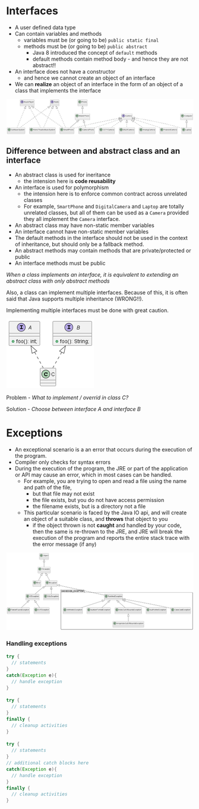 # Interfaces

- A user defined data type
- Can contain variables and methods
  - variables must be (or going to be) `public static final`
  - methods must be (or going to be) `public abstract`
    - Java 8 introduced the concept of `default` methods
    - default methods contain method body - and hence they are not abstract!!
- An interface does not have a constructor
  - and hence we cannot create an object of an interface
- We can **realize** an object of an interface in the form of an object of a class that implements the interface

![](../out/day-04/interfaces/interfaces.png)

## Difference between and **abstract class** and an **interface**

- An abstract class is used for ineritance
  - the intension here is **code reusability**
- An interface is used for polymorphism
  - the intension here is to enforce common contract across unrelated classes
  - For example, `SmartPhone` and `DigitalCamera` and `Laptop` are totally unrelated classes, but all of them can be used as a `Camera` provided they all implement the `Camera` interface.
- An abstract class may have non-static member variables
- An interface cannot have non-static member variables
- The default methods in the interface should not be used in the context of inheritance, but should only be a fallback method.
- An abstract methods may contain methods that are private/protected or public
- An interface methods must be public

_When a class implements an interface, it is equivalent to extending an abstract class with only abstract methods_

Also, a class can implement multiple interfaces. Because of this, it is often said that Java supports multiple inheritance (WRONG!!).

Implementing multiple interfaces must be done with great caution.

![](../out/day-04/interface-problem/interface-problem.png)

Problem - _What to implement / overrid in class C?_

Solution - _Choose between interface A and interface B_

# Exceptions

- An exceptional scenario is a an error that occurs during the execution of the program.
- Compiler only checks for syntax errors
- During the execution of the program, the JRE or part of the application or API may cause an error, which in most cases can be handled.
  - For example, you are trying to open and read a file using the name and path of the file,
    - but that file may not exist
    - the file exists, but you do not have access permission
    - the filename exists, but is a directory not a file
  - This particular scenario is faced by the Java IO api, and will create an object of a suitable class, and **throws** that object to you
    - if the object thrown is not **caught** and handled by your code, then the same is re-thrown to the JRE, and JRE will break the execution of the program and reports the entire stack trace with the error message (if any)

![Exception hierarchy](../out/day-04/exceptions/exceptions.png)


### Handling exceptions

```java
try {
  // statements
}
catch(Exception e){
  // handle exception
}

try {
  // statements
}
finally {
  // cleanup activities
}

try {
  // statements
}
// additional catch blocks here
catch(Exception e){
  // handle exception
}
finally {
  // cleanup activities
}
```